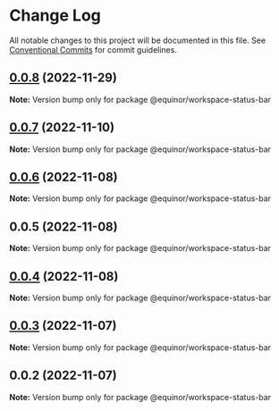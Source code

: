 # Change Log

All notable changes to this project will be documented in this file.
See [Conventional Commits](https://conventionalcommits.org) for commit guidelines.

## [0.0.8](https://github.com/equinor/fusion-workspace/compare/@equinor/workspace-status-bar@0.0.7...@equinor/workspace-status-bar@0.0.8) (2022-11-29)

**Note:** Version bump only for package @equinor/workspace-status-bar

## [0.0.7](https://github.com/equinor/fusion-workspace/compare/@equinor/workspace-status-bar@0.0.6...@equinor/workspace-status-bar@0.0.7) (2022-11-10)

**Note:** Version bump only for package @equinor/workspace-status-bar

## [0.0.6](https://github.com/equinor/fusion-workspace/compare/@equinor/workspace-status-bar@0.0.4...@equinor/workspace-status-bar@0.0.6) (2022-11-08)

**Note:** Version bump only for package @equinor/workspace-status-bar

## 0.0.5 (2022-11-08)

**Note:** Version bump only for package @equinor/workspace-status-bar

## [0.0.4](https://github.com/equinor/fusion-workspace/compare/@equinor/workspace-status-bar@0.0.3...@equinor/workspace-status-bar@0.0.4) (2022-11-08)

**Note:** Version bump only for package @equinor/workspace-status-bar

## [0.0.3](https://github.com/equinor/fusion-workspace/compare/@equinor/workspace-status-bar@0.0.2...@equinor/workspace-status-bar@0.0.3) (2022-11-07)

**Note:** Version bump only for package @equinor/workspace-status-bar

## 0.0.2 (2022-11-07)

**Note:** Version bump only for package @equinor/workspace-status-bar
